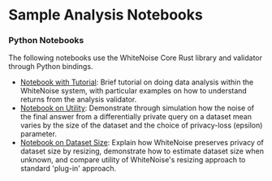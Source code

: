 # Sample Analysis Notebooks

### Python Notebooks 
The following notebooks use the WhiteNoise Core Rust library and validator through Python bindings.

* [Notebook with Tutorial](https://github.com/opendifferentialprivacy/whitenoise-samples/blob/master/analysis/basic_data_analysis.ipynb):  Brief tutorial on doing data analysis within the WhiteNoise system, with particular examples on how to understand returns from the analysis validator.
* [Notebook on Utility](https://github.com/opendifferentialprivacy/whitenoise-samples/blob/master/analysis/utility_laplace_mean.ipynb): Demonstrate through simulation how the noise of the final answer from a differentially private query on a dataset mean varies by the size of the dataset and the choice of privacy-loss (epsilon) parameter.
* [Notebook on Dataset Size](https://github.com/opendifferentialprivacy/whitenoise-samples/blob/master/analysis/unknown_dataset_size.ipynb):  Explain how WhiteNoise preserves privacy of dataset size by resizing, demonstrate how to estimate dataset size when unknown, and compare utility of WhiteNoise's resizing approach to standard 'plug-in' approach.
